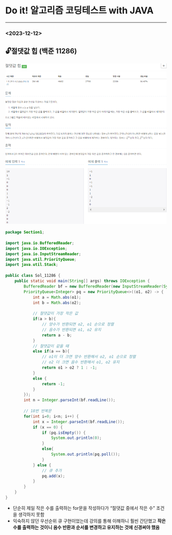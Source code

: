 # Do it! 알고리즘 코딩테스트 with JAVA
---

### <2023-12-12>

## 🔓절댓값 힙 (백준 11286)

<img src="img/B_11286.png">

```java
package Section1;

import java.io.BufferedReader;
import java.io.IOException;
import java.io.InputStreamReader;
import java.util.PriorityQueue;
import java.util.Stack;

public class Sol_11286 {
    public static void main(String[] args) throws IOException {
        BufferedReader bf = new BufferedReader(new InputStreamReader(System.in));
        PriorityQueue<Integer> pq = new PriorityQueue<>((o1, o2) -> {
            int a = Math.abs(o1);
            int b = Math.abs(o2);

            // 절댓값이 가장 작은 값
            if(a > b){
                // 양수가 반환되면 o2, o1 순으로 정렬
                // 음수가 반환되면 o1, o2 유지
                return a - b;
            }
            // 절댓값이 같을 때
            else if(a == b){
                // o1이 더 크면 양수 반환해서 o2, o1 순으로 정렬
                // o2 더 크면 음수 반환해서 o1, o2 유지
                return o1 > o2 ? 1 : -1;
            }
            else {
                return -1;
            }
        });
        int n = Integer.parseInt(bf.readLine());

        // 18번 반복문
        for(int i=0; i<n; i++) {
            int x = Integer.parseInt(bf.readLine());
            if (x == 0) {
                if (pq.isEmpty()) {
                    System.out.println(0);
                }
                else{
                    System.out.println(pq.poll());
                }
            } else {
                // 큐 추가
                pq.add(x);
            }
        }
    }
}
```

- 단순히 제일 작은 수를 출력하는 for문을 작성하다가 “절댓값 중에서 작은 수” 조건을 생각하지 못함
- 익숙하지 않던 우선순위 큐 구현이었는데 강의를 통해 이해하니 훨씬 간단했고 **작은 수를 출력하는 것이니 음수 반환과 순서를 변경하고 유지하는 것에 신경써야 했음**